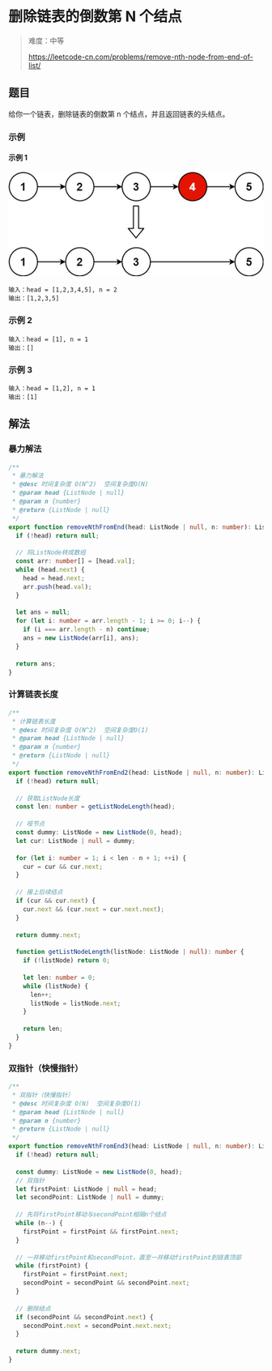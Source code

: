 # 删除链表的倒数第 N 个结点

> 难度：中等
>
> https://leetcode-cn.com/problems/remove-nth-node-from-end-of-list/

## 题目

给你一个链表，删除链表的倒数第 n 个结点，并且返回链表的头结点。

### 示例

#### 示例 1

![remove-nth-node-from-end-of-list](../../assets/images/problemset/remove-nth-node-from-end-of-list.jpg)

```
输入：head = [1,2,3,4,5], n = 2
输出：[1,2,3,5]
```

### 示例 2

```
输入：head = [1], n = 1
输出：[]
```

### 示例 3

```
输入：head = [1,2], n = 1
输出：[1]
```

## 解法

### 暴力解法

```typescript
/**
 * 暴力解法
 * @desc 时间复杂度 O(N^2)  空间复杂度O(N)
 * @param head {ListNode | null}
 * @param n {number}
 * @return {ListNode | null}
 */
export function removeNthFromEnd(head: ListNode | null, n: number): ListNode | null {
  if (!head) return null;

  // 将ListNode转成数组
  const arr: number[] = [head.val];
  while (head.next) {
    head = head.next;
    arr.push(head.val);
  }

  let ans = null;
  for (let i: number = arr.length - 1; i >= 0; i--) {
    if (i === arr.length - n) continue;
    ans = new ListNode(arr[i], ans);
  }

  return ans;
}
```

### 计算链表长度

```typescript
/**
 * 计算链表长度
 * @desc 时间复杂度 O(N^2)  空间复杂度O(1)
 * @param head {ListNode | null}
 * @param n {number}
 * @return {ListNode | null}
 */
export function removeNthFromEnd2(head: ListNode | null, n: number): ListNode | null {
  if (!head) return null;

  // 获取ListNode长度
  const len: number = getListNodeLength(head);

  // 哑节点
  const dummy: ListNode = new ListNode(0, head);
  let cur: ListNode | null = dummy;

  for (let i: number = 1; i < len - n + 1; ++i) {
    cur = cur && cur.next;
  }

  // 接上后续结点
  if (cur && cur.next) {
    cur.next && (cur.next = cur.next.next);
  }

  return dummy.next;

  function getListNodeLength(listNode: ListNode | null): number {
    if (!listNode) return 0;

    let len: number = 0;
    while (listNode) {
      len++;
      listNode = listNode.next;
    }

    return len;
  }
}
```

### 双指针（快慢指针）

```typescript
/**
 * 双指针（快慢指针）
 * @desc 时间复杂度 O(N)  空间复杂度O(1)
 * @param head {ListNode | null}
 * @param n {number}
 * @return {ListNode | null}
 */
export function removeNthFromEnd3(head: ListNode | null, n: number): ListNode | null {
  if (!head) return null;

  const dummy: ListNode = new ListNode(0, head);
  // 双指针
  let firstPoint: ListNode | null = head;
  let secondPoint: ListNode | null = dummy;

  // 先将firstPoint移动与secondPoint相隔n个结点
  while (n--) {
    firstPoint = firstPoint && firstPoint.next;
  }

  // 一并移动firstPoint和secondPoint，直至一并移动firstPoint到链表顶部
  while (firstPoint) {
    firstPoint = firstPoint.next;
    secondPoint = secondPoint && secondPoint.next;
  }

  // 删除结点
  if (secondPoint && secondPoint.next) {
    secondPoint.next = secondPoint.next.next;
  }

  return dummy.next;
}
```
